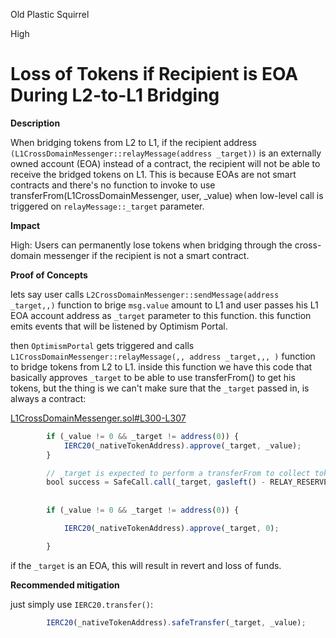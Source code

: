 Old Plastic Squirrel

High

# Loss of Tokens if Recipient is EOA During L2-to-L1 Bridging

**Description**

When bridging tokens from L2 to L1, if the recipient address `(L1CrossDomainMessenger::relayMessage(address _target))` is an externally owned account (EOA) instead of a contract, the recipient will not be able to receive the bridged tokens on L1. This is because EOAs are not smart contracts and there's no function to invoke to use transferFrom(L1CrossDomainMessenger, user, _value) when low-level call is triggered on `relayMessage::_target` parameter.

**Impact**

High: Users can permanently lose tokens when bridging through the cross-domain messenger if the recipient is not a smart contract.

**Proof of Concepts**

lets say user calls `L2CrossDomainMessenger::sendMessage(address _target,,)` function to brige `msg.value` amount to L1 and user passes his L1 EOA account address as `_target` parameter to this function. this function emits events that will be listened by Optimism Portal.

then `OptimismPortal` gets triggered and calls `L1CrossDomainMessenger::relayMessage(,, address _target,,, )` function to bridge tokens from L2 to L1. inside this function we have this code that basically approves `_target` to be able to use transferFrom() to get his tokens, but the thing is we can't make sure that the `_target` passed in, is always a contract:

[L1CrossDomainMessenger.sol#L300-L307](https://github.com/sherlock-audit/2024-08-tokamak-network/blob/main/tokamak-thanos/packages/tokamak/contracts-bedrock/src/L1/L1CrossDomainMessenger.sol#L300-L307)

```javascript
        if (_value != 0 && _target != address(0)) {
            IERC20(_nativeTokenAddress).approve(_target, _value);
        }

        // _target is expected to perform a transferFrom to collect token
        bool success = SafeCall.call(_target, gasleft() - RELAY_RESERVED_GAS, 0, _message); 
                                                                                            
                                                                                            
        if (_value != 0 && _target != address(0)) {

            IERC20(_nativeTokenAddress).approve(_target, 0);

        }
```

if the `_target` is an EOA, this will result in revert and loss of funds.


**Recommended mitigation**

just simply use `IERC20.transfer()`:

```javascript
        IERC20(_nativeTokenAddress).safeTransfer(_target, _value);
```